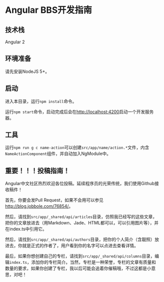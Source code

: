 # Angular BBS开发指南

## 技术栈

Angular 2

## 环境准备

请先安装NodeJS 5+。

## 启动

进入本目录，运行`npm install`命令。

运行`npm start`命令，启动完成后会在<http://localhost:4200>启动一个开发服务器。

## 工具

运行`npm run g c name-action`可以创建`src/app/name/action.*`文件，内含`NameActionComponent`组件，并自动加入NgModule中。

## 重要！！！投稿指南！

Angular中文社区热烈欢迎各位投稿。延续程序员的光荣传统，我们使用Github接收稿件！

首先，你要会发Pull Request，如果不会用可以参见<http://blog.jobbole.com/76854/>。

然后，请找到`src/app/_shared/api/articles`目录，仿照我已经写的这些文章，把你的文章放进去（用Markdown、Jade、HTML都可以，可以引用图片等），并在index.ts中引用它。

然后，请找到`src/app/_shared/api/authors`目录，把你的个人简介（含靓照）放进去，你就是正式的作者了，用户看到你的名字可以点进去查看详情。

最后，如果你想创建自己的专栏，请找到`src/app/_shared/api/columns`目录，编辑`index.ts`，添加你的专栏简介。当然，专栏是一种荣誉，专栏的文章有质量和数量的要求，如果你创建了专栏，我以后可能会追着你催稿哦，不过这都是小意思，对吧！

